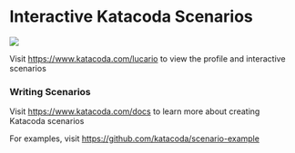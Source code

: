# Interactive Katacoda Scenarios

[![](http://shields.katacoda.com/katacoda/lucario/count.svg)](https://www.katacoda.com/lucario "Get your profile on Katacoda.com")

Visit https://www.katacoda.com/lucario to view the profile and interactive scenarios

### Writing Scenarios
Visit https://www.katacoda.com/docs to learn more about creating Katacoda scenarios

For examples, visit https://github.com/katacoda/scenario-example
